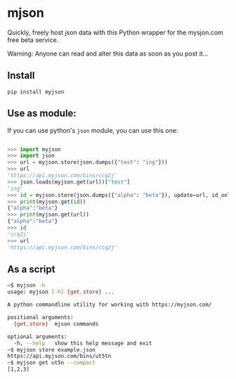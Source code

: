 # mjson
  

Quickly, freely host json data with this Python wrapper for the mysjon.com free beta service.

Warning: Anyone can read and alter this data as soon as you post it...

## Install
`pip install myjson`

## Use as module:

If you can use python's `json` module, you can use this one:

``` python

>>> import myjson
>>> import json
>>> url = myjson.store(json.dumps({"test": "ing"}))
>>> url
'https://api.myjson.com/bins/ccq2j'
>>> json.loads(myjson.get(url))["test"]
'ing'
>>> id = myjson.store(json.dumps({"alpha": "beta"}), update=url, id_only=True)
>>> print(myjson.get(id))
{"alpha":"beta"}
>>> print(myjson.get(url))
{"alpha":"beta"}
>>> id
'ccq2j'
>>> url
'https://api.myjson.com/bins/ccq2j'
```

## As a script
```bash
~$ myjson -h
usage: myjson [-h] {get,store} ...

A python commandline utility for working with https://myjson.com/

positional arguments:
  {get,store}  mjson commands

optional arguments:
  -h, --help   show this help message and exit
~$ myjson store example.json
https://api.myjson.com/bins/ut5tn
~$ myjson get ut5n --compact
[1,2,3]

```